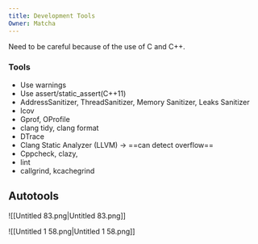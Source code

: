 ```yaml
---
title: Development Tools
Owner: Matcha
---
```

Need to be careful because of the use of C and C++.
  
### Tools
- Use warnings
- Use assert/static_assert(C++11)
- AddressSanitizer, ThreadSanitizer, Memory Sanitizer, Leaks Sanitizer
- lcov
- Gprof, OProfile
- clang tidy, clang format
- DTrace
- Clang Static Analyzer (LLVM) → ==can detect overflow==
- Cppcheck, clazy,
- lint
- callgrind, kcachegrind
  
  
## Autotools
![[Untitled 83.png|Untitled 83.png]]

![[Untitled 1 58.png|Untitled 1 58.png]]

